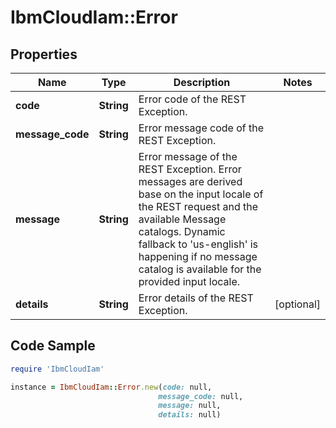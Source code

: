 # IbmCloudIam::Error

## Properties

Name | Type | Description | Notes
------------ | ------------- | ------------- | -------------
**code** | **String** | Error code of the REST Exception.  | 
**message_code** | **String** | Error message code of the REST Exception.  | 
**message** | **String** | Error message of the REST Exception. Error messages are derived base on the input locale of the REST request and the available Message catalogs. Dynamic fallback to &#39;us-english&#39; is happening if no message catalog is available for the provided input locale. | 
**details** | **String** | Error details of the REST Exception.  | [optional] 

## Code Sample

```ruby
require 'IbmCloudIam'

instance = IbmCloudIam::Error.new(code: null,
                                 message_code: null,
                                 message: null,
                                 details: null)
```


